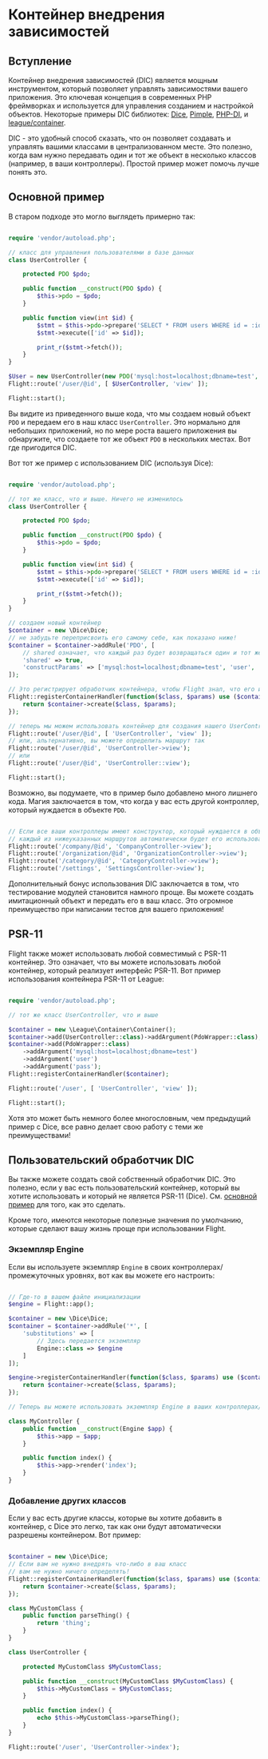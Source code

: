 # Контейнер внедрения зависимостей

## Вступление

Контейнер внедрения зависимостей (DIC) является мощным инструментом, который позволяет управлять
зависимостями вашего приложения. Это ключевая концепция в современных PHP фреймворках и
используется для управления созданием и настройкой объектов. Некоторые примеры DIC
библиотек: [Dice](https://r.je/dice), [Pimple](https://pimple.symfony.com/), 
[PHP-DI](http://php-di.org/), и [league/container](https://container.thephpleague.com/).

DIC - это удобный способ сказать, что он позволяет создавать и управлять вашими классами в
централизованном месте. Это полезно, когда вам нужно передавать один и тот же объект
в несколько классов (например, в ваши контроллеры). Простой пример может помочь лучше
понять это.

## Основной пример

В старом подходе это могло выглядеть примерно так:
```php

require 'vendor/autoload.php';

// класс для управления пользователями в базе данных
class UserController {

	protected PDO $pdo;

	public function __construct(PDO $pdo) {
		$this->pdo = $pdo;
	}

	public function view(int $id) {
		$stmt = $this->pdo->prepare('SELECT * FROM users WHERE id = :id');
		$stmt->execute(['id' => $id]);

		print_r($stmt->fetch());
	}
}

$User = new UserController(new PDO('mysql:host=localhost;dbname=test', 'user', 'pass'));
Flight::route('/user/@id', [ $UserController, 'view' ]);

Flight::start();
```

Вы видите из приведенного выше кода, что мы создаем новый объект `PDO` и передаем его
в наш класс `UserController`. Это нормально для небольших приложений, но по мере
роста вашего приложения вы обнаружите, что создаете тот же объект `PDO` в нескольких
местах. Вот где пригодится DIC.

Вот тот же пример с использованием DIC (используя Dice):
```php

require 'vendor/autoload.php';

// тот же класс, что и выше. Ничего не изменилось
class UserController {

	protected PDO $pdo;

	public function __construct(PDO $pdo) {
		$this->pdo = $pdo;
	}

	public function view(int $id) {
		$stmt = $this->pdo->prepare('SELECT * FROM users WHERE id = :id');
		$stmt->execute(['id' => $id]);

		print_r($stmt->fetch());
	}
}

// создаем новый контейнер
$container = new \Dice\Dice;
// не забудьте переприсвоить его самому себе, как показано ниже!
$container = $container->addRule('PDO', [
	// shared означает, что каждый раз будет возвращаться один и тот же объект
	'shared' => true,
	'constructParams' => ['mysql:host=localhost;dbname=test', 'user', 'pass' ]
]);

// Это регистрирует обработчик контейнера, чтобы Flight знал, что его использовать.
Flight::registerContainerHandler(function($class, $params) use ($container) {
	return $container->create($class, $params);
});

// теперь мы можем использовать контейнер для создания нашего UserController
Flight::route('/user/@id', [ 'UserController', 'view' ]);
// или, альтернативно, вы можете определить маршрут так
Flight::route('/user/@id', 'UserController->view');
// или
Flight::route('/user/@id', 'UserController::view');

Flight::start();
```

Возможно, вы подумаете, что в пример было добавлено много лишнего кода.
Магия заключается в том, что когда у вас есть другой контроллер, который нуждается в объекте `PDO`. 

```php

// Если все ваши контроллеры имеют конструктор, который нуждается в объекте PDO
// каждый из нижеуказанных маршрутов автоматически будет его использовать!!!
Flight::route('/company/@id', 'CompanyController->view');
Flight::route('/organization/@id', 'OrganizationController->view');
Flight::route('/category/@id', 'CategoryController->view');
Flight::route('/settings', 'SettingsController->view');
```

Дополнительный бонус использования DIC заключается в том, что тестирование модулей становится намного проще. Вы можете
создать имитационный объект и передать его в ваш класс. Это огромное преимущество при написании тестов для вашего приложения!

## PSR-11

Flight также может использовать любой совместимый с PSR-11 контейнер. Это означает, что вы можете использовать любой
контейнер, который реализует интерфейс PSR-11. Вот пример использования контейнера PSR-11 от League:

```php

require 'vendor/autoload.php';

// тот же класс UserController, что и выше

$container = new \League\Container\Container();
$container->add(UserController::class)->addArgument(PdoWrapper::class);
$container->add(PdoWrapper::class)
	->addArgument('mysql:host=localhost;dbname=test')
	->addArgument('user')
	->addArgument('pass');
Flight::registerContainerHandler($container);

Flight::route('/user', [ 'UserController', 'view' ]);

Flight::start();
```

Хотя это может быть немного более многословным, чем предыдущий пример с Dice, все равно
делает свою работу с теми же преимуществами!

## Пользовательский обработчик DIC

Вы также можете создать свой собственный обработчик DIC. Это полезно, если у вас есть пользовательский
контейнер, который вы хотите использовать и который не является PSR-11 (Dice). См. 
[основной пример](#basic-example) для того, как это сделать.

Кроме того, имеются некоторые полезные значения по умолчанию, которые сделают вашу жизнь проще при использовании Flight.

### Экземпляр Engine

Если вы используете экземпляр `Engine` в своих контроллерах/промежуточных уровнях, вот
как вы можете его настроить:

```php

// Где-то в вашем файле инициализации
$engine = Flight::app();

$container = new \Dice\Dice;
$container = $container->addRule('*', [
	'substitutions' => [
		// Здесь передается экземпляр
		Engine::class => $engine
	]
]);

$engine->registerContainerHandler(function($class, $params) use ($container) {
	return $container->create($class, $params);
});

// Теперь вы можете использовать экземпляр Engine в ваших контроллерах/промежуточных уровнях

class MyController {
	public function __construct(Engine $app) {
		$this->app = $app;
	}

	public function index() {
		$this->app->render('index');
	}
}
```

### Добавление других классов

Если у вас есть другие классы, которые вы хотите добавить в контейнер, с Dice это легко, так как они будут автоматически разрешены контейнером. Вот пример:

```php

$container = new \Dice\Dice;
// Если вам не нужно внедрять что-либо в ваш класс
// вам не нужно ничего определять!
Flight::registerContainerHandler(function($class, $params) use ($container) {
	return $container->create($class, $params);
});

class MyCustomClass {
	public function parseThing() {
		return 'thing';
	}
}

class UserController {

	protected MyCustomClass $MyCustomClass;

	public function __construct(MyCustomClass $MyCustomClass) {
		$this->MyCustomClass = $MyCustomClass;
	}

	public function index() {
		echo $this->MyCustomClass->parseThing();
	}
}

Flight::route('/user', 'UserController->index');
```